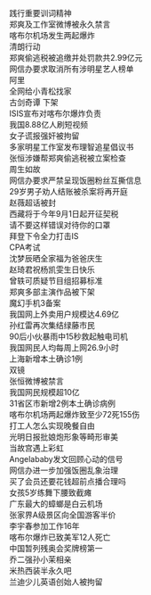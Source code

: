 践行重要训词精神  
郑爽及工作室微博被永久禁言  
喀布尔机场发生两起爆炸  
清朗行动  
郑爽偷逃税被追缴并处罚款共2.99亿元  
网信办要求取消所有涉明星艺人榜单  
阿里  
全网给小青松找家  
古剑奇谭 下架  
ISIS宣布对喀布尔爆炸负责  
我国8.88亿人刷短视频  
女子谎报强奸被拘留  
多家明星工作室发布理智追星倡议书  
张恒涉嫌帮郑爽偷逃税被立案检查  
周生如故  
网信办要求严禁呈现饭圈粉丝互撕信息  
29岁男子劝人结账被杀案将再开庭  
赵薇超话被封  
西藏将于今年9月1日起开征契税  
请不要这样错误对待你的口罩  
拜登下令全力打击IS  
CPA考试  
沈梦辰晒全家福为爸爸庆生  
赵琦君祝杨凯雯生日快乐  
曾轶可质疑节目组招募标准  
郑爽多部主演作品被下架  
魔幻手机3备案  
我国网上外卖用户规模达4.69亿  
孙红雷再次集结绿藤市民  
90后小伙暴雨中15秒救起触电司机  
我国网民人均每周上网26.9小时  
上海新增本土确诊1例  
双镜  
张恒微博被禁言  
我国网民规模超10亿  
31省区市新增2例本土确诊病例  
喀布尔机场两起爆炸致至少72死155伤  
打工人怎么实现晚餐自由  
光明日报批娘炮形象等畸形审美  
当故宫遇上彩虹  
Angelababy发文回顾心动的信号  
网信办进一步加强饭圈乱象治理  
买了会员还要花钱超前点播合理吗  
女孩5岁练舞下腰致截瘫  
广东最大的蟑螂是白云机场  
张家界A级景区向全国游客半价  
李宇春参加工作16年  
喀布尔爆炸已致美军12人死亡  
中国暂列残奥会奖牌榜第一  
乔二强孙小茉相亲  
米热西装半永久吧  
兰迪少儿英语创始人被拘留  
